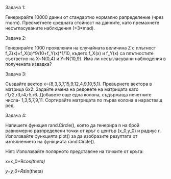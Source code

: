 Задача 1:

Генерирайте 10000 данни от стандартно нормално рапределение (чрез rnorm). Пресметнете средната стойност на данните, като премахнете несъгласуваните наблюдения (>3*mad).

Задача 2:

Генерирайте 1000 проявления на случайната величина Z с плътност f_Z(x)=f_X(x)*9/10+f_Y(x)*1/10, където f_X(x) и f_Y(x) са плътностите съответно на X~N(0,4) и Y~N(10,9). Има ли несъгласувани наблюдения в получената извадка?

Задача 3:

Създайте вектор x=(8,3,3,7,15,9,12,4,9,10,5,1). Превърнете вектора в матрица 6x2. Задайте имена на редовете на матрицата като r1,r2,r3,r4,r5,r6. Добавете още една колона, съдържаща нечетните числа- 1,3,5,7,9,11. Сортирайте матрицата по първа колона в нарастващ ред.

Задача 4:

Напишете функция rand.Circle(), която да генерира n на брой равномерно разпределени точки от кръг  с център (x_0,y_0) и радиус r. Използвайте функцията plot() за да изобразите резултата от изпълнението на функцията rand.Circle(). 

Hint: Използвайте полярното представяне на точките от кръга:

x=x_0+R*cos(theta)*

*y=y_0+R*sin(theta)

